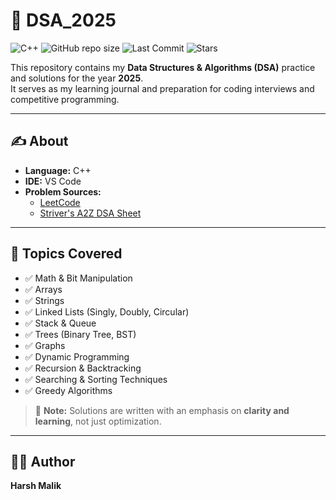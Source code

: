 # 🚀 DSA_2025  

![C++](https://img.shields.io/badge/language-C++-blue?logo=c%2B%2B&logoColor=white)
![GitHub repo size](https://img.shields.io/github/repo-size/lifesoharsh/DSA_2025?color=brightgreen)
![Last Commit](https://img.shields.io/github/last-commit/lifesoharsh/DSA_2025?color=orange)
![Stars](https://img.shields.io/github/stars/lifesoharsh/DSA_2025?style=social)

This repository contains my **Data Structures & Algorithms (DSA)** practice and solutions for the year **2025**.  
It serves as my learning journal and preparation for coding interviews and competitive programming.  

---

## ✍️ About  

- **Language:** C++  
- **IDE:** VS Code   
- **Problem Sources:**  
  - [LeetCode](https://leetcode.com)  
  - [Striver's A2Z DSA Sheet](https://takeuforward.org)  

---

## 🧠 Topics Covered  

- ✅ Math & Bit Manipulation  
- ✅ Arrays  
- ✅ Strings  
- ✅ Linked Lists (Singly, Doubly, Circular)  
- ✅ Stack & Queue  
- ✅ Trees (Binary Tree, BST)  
- ✅ Graphs  
- ✅ Dynamic Programming  
- ✅ Recursion & Backtracking  
- ✅ Searching & Sorting Techniques  
- ✅ Greedy Algorithms  

> 📌 **Note:** Solutions are written with an emphasis on **clarity and learning**, not just optimization.  

---

## 🧑‍💻 Author  

**Harsh Malik**  
